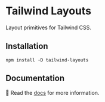 # Tailwind Layouts

Layout primitives for Tailwind CSS.

## Installation

```
npm install -D tailwind-layouts
```

## Documentation

📝 Read the [docs](https://tailwind-layouts-plugin.netlify.app) for more information.
